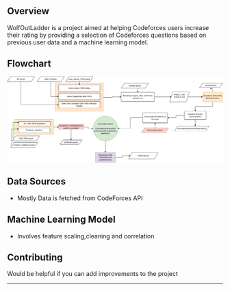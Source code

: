 ## Overview
WolfOutLadder is a project aimed at helping Codeforces users increase their rating by providing a selection of Codeforces questions based on previous user data and a machine learning model.



## Flowchart
![alt text](https://github.com/jot-s-bindra/C2Ladder/blob/master/WolfOut.drawio.png)



## Data Sources
- Mostly Data is fetched from CodeForces API


## Machine Learning Model
- Involves feature scaling,cleaning and correlation

## Contributing
Would be helpful if you can add improvements to the project






---
